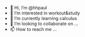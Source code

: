- 👋 Hi, I’m @hhpaul
- 👀 I’m interested in workout&study
- 🌱 I’m currently learning calculus
- 💞️ I’m looking to collaborate on ...
- 📫 How to reach me ...

<!---
hhpaul/hhpaul is a ✨ special ✨ repository because its `README.md` (this file) appears on your GitHub profile.
You can click the Preview link to take a look at your changes.
--->
